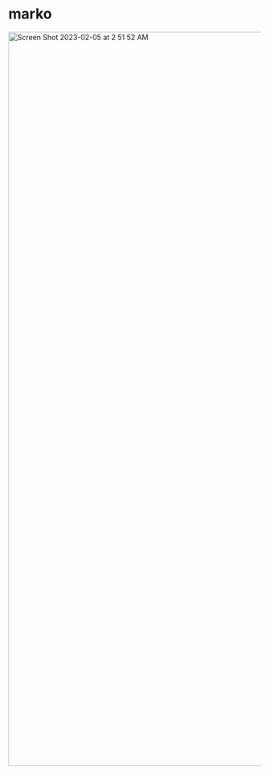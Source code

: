 # marko
<img width="1463" alt="Screen Shot 2023-02-05 at 2 51 52 AM" src="https://user-images.githubusercontent.com/107081345/216809517-e374bef8-da64-4cef-8788-fbc522857ecc.png">
